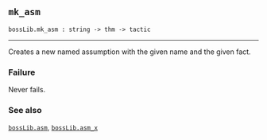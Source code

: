## `mk_asm`

``` hol4
bossLib.mk_asm : string -> thm -> tactic
```

------------------------------------------------------------------------

Creates a new named assumption with the given name and the given fact.

### Failure

Never fails.

### See also

[`bossLib.asm`](#bossLib.asm),
[`bossLib.asm_x`](#bossLib.asm_x)
